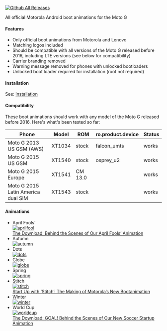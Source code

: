 [![Github All Releases](https://img.shields.io/github/downloads/bmaupin/motorola-boot-animations/total.svg)](http://www.somsubhra.com/github-release-stats/?username=bmaupin&repository=motorola-boot-animations)

All official Motorola Android boot animations for the Moto G

#### Features
- Only official boot animations from Motorola and Lenovo
- Matching logos included
- Should be compatible with all versions of the Moto G released before 2016, including LTE versions (see below for compatibility)
- Carrier branding removed
- Warning message removed for phones with unlocked bootloaders
- Unlocked boot loader required for installation (root not required)

#### Installation
See: [Installation](https://github.com/bmaupin/motorola-boot-animations/wiki/Installation)

#### Compatibility
These boot animations should work with any model of the Moto G released before 2016. Here's what's been tested so far:

Phone | Model | ROM | ro.product.device | Status
--- | --- | --- | --- | ---
Moto G 2013 US GSM (AWS) | XT1034 | stock | falcon_umts | works
Moto G 2015 US GSM | XT1540 | stock | osprey_u2 | works
Moto G 2015 Europe | XT1541 | CM 13.0 |  | works
Moto G 2015 Latin America dual SIM | XT1543 | stock |  | works

#### Animations
- April Fools'  
  [![aprilfool](http://img.youtube.com/vi/f6oEzvaesLA/0.jpg)](http://www.youtube.com/watch?v=f6oEzvaesLA)  
  [The Download: Behind the Scenes of Our April Fools’ Animation](http://blog.moto.com/2014/04/02/the-download-behind-the-scenes-of-our-april-fools-animation/)
- Autumn  
  [![autumn](http://img.youtube.com/vi/zd2Ii4G72Gk/0.jpg)](https://www.youtube.com/watch?v=zd2Ii4G72Gk&t=0m9s)
- Dots  
  [![dots](http://img.youtube.com/vi/FPEpDFu-ZrI/0.jpg)](https://www.youtube.com/watch?v=FPEpDFu-ZrI&t=0m5s)
- Globe  
  [![globe](http://img.youtube.com/vi/S27qEyvwIJw/0.jpg)](http://www.youtube.com/watch?v=S27qEyvwIJw)
- Spring  
  [![spring](http://img.youtube.com/vi/8v_FKgfNkOE/0.jpg)](http://www.youtube.com/watch?v=8v_FKgfNkOE)
- Stitch  
  [![stitch](http://img.youtube.com/vi/EORYUCWKIlM/0.jpg)](https://www.youtube.com/watch?v=EORYUCWKIlM)  
  [Start Up with ‘Stitch’: The Making of Motorola’s New Bootanimation](http://blog.moto.com/2015/11/14/start-up-with-stitch-the-making-of-motorolas-new-bootanimation/)
- Winter  
  [![winter](http://img.youtube.com/vi/EytWogsGXDw/0.jpg)](http://www.youtube.com/watch?v=EytWogsGXDw)
- World Cup  
  [![worldcup](http://img.youtube.com/vi/34_jF-kwklc/0.jpg)](https://www.youtube.com/watch?v=34_jF-kwklc)  
  [The Download: GOAL! Behind the Scenes of Our New Soccer Startup Animation](http://blog.moto.com/2014/06/19/the-download-goal-behind-the-scenes-of-our-new-soccer-startup-animation/)
